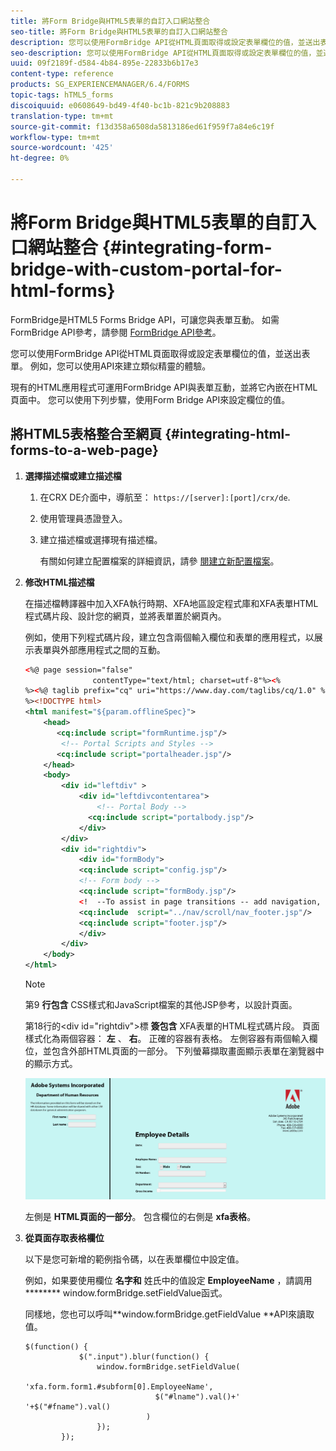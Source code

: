 ```yaml
---
title: 將Form Bridge與HTML5表單的自訂入口網站整合
seo-title: 將Form Bridge與HTML5表單的自訂入口網站整合
description: 您可以使用FormBridge API從HTML頁面取得或設定表單欄位的值，並送出表單。
seo-description: 您可以使用FormBridge API從HTML頁面取得或設定表單欄位的值，並送出表單。
uuid: 09f2189f-d584-4b84-895e-22833b6b17e3
content-type: reference
products: SG_EXPERIENCEMANAGER/6.4/FORMS
topic-tags: hTML5_forms
discoiquuid: e0608649-bd49-4f40-bc1b-821c9b208883
translation-type: tm+mt
source-git-commit: f13d358a6508da5813186ed61f959f7a84e6c19f
workflow-type: tm+mt
source-wordcount: '425'
ht-degree: 0%

---
```



# 將Form Bridge與HTML5表單的自訂入口網站整合 {#integrating-form-bridge-with-custom-portal-for-html-forms}

FormBridge是HTML5 Forms Bridge API，可讓您與表單互動。 如需FormBridge API參考，請參閱 [FormBridge API參考](/help/forms/using/form-bridge-apis.md)。

您可以使用FormBridge API從HTML頁面取得或設定表單欄位的值，並送出表單。 例如，您可以使用API來建立類似精靈的體驗。

現有的HTML應用程式可運用FormBridge API與表單互動，並將它內嵌在HTML頁面中。 您可以使用下列步驟，使用Form Bridge API來設定欄位的值。

## 將HTML5表格整合至網頁 {#integrating-html-forms-to-a-web-page}

1. **選擇描述檔或建立描述檔**

   1. 在CRX DE介面中，導航至： `https://[server]:[port]/crx/de`.
   1. 使用管理員憑證登入。
   1. 建立描述檔或選擇現有描述檔。

      有關如何建立配置檔案的詳細資訊，請參 [閱建立新配置檔案](/help/forms/using/custom-profile.md)。

1. **修改HTML描述檔**

   在描述檔轉譯器中加入XFA執行時期、XFA地區設定程式庫和XFA表單HTML程式碼片段、設計您的網頁，並將表單置於網頁內。

   例如，使用下列程式碼片段，建立包含兩個輸入欄位和表單的應用程式，以展示表單與外部應用程式之間的互動。

   ```xml
   <%@ page session="false"
                  contentType="text/html; charset=utf-8"%><%
   %><%@ taglib prefix="cq" uri="https://www.day.com/taglibs/cq/1.0" %><%
   %><!DOCTYPE html>
   <html manifest="${param.offlineSpec}">
       <head>
          <cq:include script="formRuntime.jsp"/>
           <!-- Portal Scripts and Styles -->
          <cq:include script="portalheader.jsp"/> 
       </head>
       <body>
           <div id="leftdiv" >
               <div id="leftdivcontentarea">   
                   <!-- Portal Body -->
                 <cq:include script="portalbody.jsp"/>  
               </div>
           </div>
           <div id="rightdiv">
               <div id="formBody">
               <cq:include script="config.jsp"/>
               <!-- Form body -->
               <cq:include script="formBody.jsp"/>
               <!  --To assist in page transitions -- add navigation, based on scrolling -->
               <cq:include  script="../nav/scroll/nav_footer.jsp"/>
               <cq:include script="footer.jsp"/>
               </div>    
           </div>
       </body>
   </html>
   ```

   >[!NOTE]
   >
   >第9 **行包含** CSS樣式和JavaScript檔案的其他JSP參考，以設計頁面。
   >
   >第18行的&lt;div id=&quot;rightdiv&quot;>標 **簽包含** XFA表單的HTML程式碼片段。
   頁面樣式化為兩個容器： **左** 、 **右**。 正確的容器有表格。 左側容器有兩個輸入欄位，並包含外部HTML頁面的一部分。
   下列螢幕擷取畫面顯示表單在瀏覽器中的顯示方式。

   ![入口](assets/portal.jpg)

   左側是 **HTML頁面的一部分**。 包含欄位的右側是 **xfa表格**。

1. **從頁面存取表格欄位**

   以下是您可新增的範例指令碼，以在表單欄位中設定值。

   例如，如果要使用欄位 **名字和** 姓氏中的值設定 **EmployeeName** ，請調用 ******** window.formBridge.setFieldValue函式。

   同樣地，您也可以呼叫**window.formBridge.getFieldValue **API來讀取值。

   ```
   $(function() {
               $(".input").blur(function() {
                   window.formBridge.setFieldValue(
                               'xfa.form.form1.#subform[0].EmployeeName',
                                $("#lname").val()+' '+$("#fname").val()
                              )
                   });
           });
   ```

